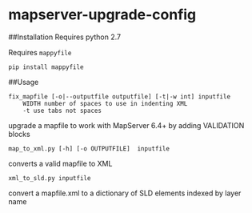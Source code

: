 # mapserver-upgrade-config

##Installation
Requires python 2.7 

Requires `mappyfile` 

    pip install mappyfile
    
##Usage

    fix_mapfile [-o|--outputfile outputfile] [-t|-w int] inputfile
        WIDTH number of spaces to use in indenting XML
        -t use tabs not spaces
        
upgrade a mapfile to work with MapServer 6.4+ by adding VALIDATION blocks

    map_to_xml.py [-h] [-o OUTPUTFILE]  inputfile

converts a valid mapfile to XML

	xml_to_sld.py inputfile
	
convert a mapfile.xml to a dictionary of SLD elements indexed by layer name
